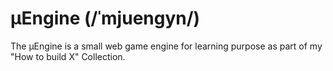 # µEngine (/ˈmjuengyn/)
The µEngine is a small web game engine for learning purpose as part of my "How to build X" Collection.
